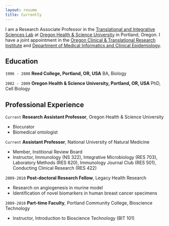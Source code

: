 ```yaml
---
layout: resume
title: Currently
---
```


I am a Research Associate Professor in the [Translational and Integrative Sciences Lab](https://tislab.org/) at [Oregon Health & Science University](https://www.ohsu.edu/xd/) in Portland, Oregon. I have a joint appointment in the [Oregon Clinical & Translational Research Institute](https://www.ohsu.edu/xd/research/centers-institutes/octri/index.cfm) and [Department of Medical Informatics and Clinical Epidemiology](https://www.ohsu.edu/xd/education/schools/school-of-medicine/departments/clinical-departments/dmice/). 

## Education

`1996 - 2000`
__Reed College, Portland, OR, USA__
BA, Biology

`2002 - 2009`
__Oregon Health & Science University, Portland, OR, USA__
PhD, Cell Biology

## Professional Experience

`Current`
__Research Assistant Professor__, Oregon Health & Science University  

- Biocurator
- Biomedical ontologist

`Current`
__Assistant Professor__, National University of Natural Medicine

- Member, Institional Review Board
- Instructor, Immunology (NS 322), Integrative Microbiology (RES 703), Laboratory Methods (RES 620), Immunology Journal Club (RES 501), Conducting Clinical Research (RES 422)

`2009-2010`
__Post-doctoral Research Fellow__, Legacy Health Research 

- Research on angiogenesis in murine model
- Identification of novel biomarkers in human breast cancer specimens

`2009-2010`
__Part-time Faculty__, Portland Community College, Bioscience Technology

- Instructor, Introduction to Bioscience Technology (BIT 101)


<!-- ### Footer

Last updated: Dec 2018 -->


